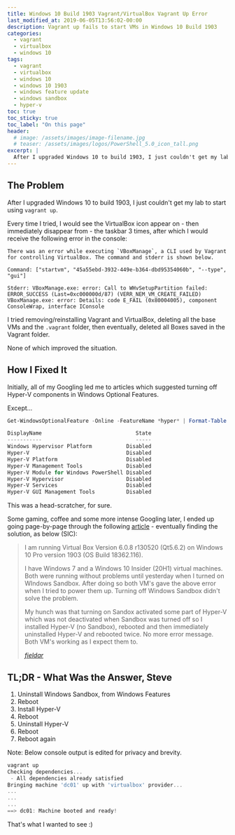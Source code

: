 ```yaml
---
title: Windows 10 Build 1903 Vagrant/VirtualBox Vagrant Up Error
last_modified_at: 2019-06-05T13:56:02-00:00
description: Vagrant up fails to start VMs in Windows 10 Build 1903
categories:
  - vagrant
  - virtualbox
  - windows 10
tags:
  - vagrant
  - virtualbox
  - windows 10
  - windows 10 1903
  - windows feature update
  - windows sandbox
  - hyper-v
toc: true
toc_sticky: true
toc_label: "On this page"
header:
  # image: /assets/images/image-filename.jpg
  # teaser: /assets/images/logos/PowerShell_5.0_icon_tall.png
excerpt: |
  After I upgraded Windows 10 to build 1903, I just couldn't get my lab to start using `vagrant up`...
---
```


## The Problem

After I upgraded Windows 10 to build 1903, I just couldn't get my lab to start using `vagrant up`.

Every time I tried, I would see the VirtualBox icon appear on - then immediately disappear from - the taskbar 3
times, after which I would receive the following error in the console:

```shell
There was an error while executing `VBoxManage`, a CLI used by Vagrant
for controlling VirtualBox. The command and stderr is shown below.

Command: ["startvm", "45a55ebd-3932-449e-b364-dbd95354060b", "--type", "gui"]

Stderr: VBoxManage.exe: error: Call to WHvSetupPartition failed: ERROR_SUCCESS (Last=0xc000000d/87) (VERR_NEM_VM_CREATE_FAILED)
VBoxManage.exe: error: Details: code E_FAIL (0x80004005), component ConsoleWrap, interface IConsole
```

I tried removing/reinstalling Vagrant and VirtualBox, deleting all the base VMs and the `.vagrant` folder,
then eventually, deleted all Boxes saved in the Vagrant folder.

None of which improved the situation.

## How I Fixed It

Initially, all of my Googling led me to articles which suggested turning off Hyper-V components in Windows Optional
Features.

Except...

```powershell
Get-WindowsOptionalFeature -Online -FeatureName *hyper* | Format-Table DisplayName, State

DisplayName                              State
-----------                              -----
Windows Hypervisor Platform           Disabled
Hyper-V                               Disabled
Hyper-V Platform                      Disabled
Hyper-V Management Tools              Disabled
Hyper-V Module for Windows PowerShell Disabled
Hyper-V Hypervisor                    Disabled
Hyper-V Services                      Disabled
Hyper-V GUI Management Tools          Disabled
```

This was a head-scratcher, for sure.

Some gaming, coffee and some more intense Googling later, I ended up going page-by-page through the following
[article](https://forums.virtualbox.org/viewtopic.php?f=38&t=92453) - eventually finding the solution, as
below (SIC):

> I am running Virtual Box Version 6.0.8 r130520 (Qt5.6.2) on Windows 10 Pro version 1903 (OS Build 18362.116).
>
> I have Windows 7 and a Windows 10 Insider (20H1) virtual machines. Both were running without problems until
> yesterday when I turned on WIndows Sandbox. After doing so both VM's gave the above error when I tried to power
> them up. Turning off Windows Sandbox didn't solve the problem.
>
> My hunch was that turning on Sandox activated some part of Hyper-V which was not deactivated when Sandbox was
> turned off so I installed Hyper-V (no Sandbox), rebooted and then immediately uninstalled Hyper-V and rebooted
> twice. No more error message. Both VM's working as I expect them to.
>
> <cite><a href="https://forums.virtualbox.org/viewtopic.php?f=38&t=92453&start=75#p449675">fieldar</a></cite>

## TL;DR - What Was the Answer, Steve

1. Uninstall Windows Sandbox, from Windows Features
2. Reboot
3. Install Hyper-V
4. Reboot
5. Uninstall Hyper-V
6. Reboot
7. Reboot again

Note: Below console output is edited for privacy and brevity.

```powershell
vagrant up
Checking dependencies...
 - All dependencies already satisfied
Bringing machine 'dc01' up with 'virtualbox' provider...
...
...
...
==> dc01: Machine booted and ready!
```

That's what I wanted to see :)
